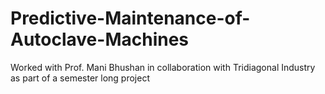 # Predictive-Maintenance-of-Autoclave-Machines
Worked with Prof. Mani Bhushan in collaboration with Tridiagonal Industry as part of a semester long project

